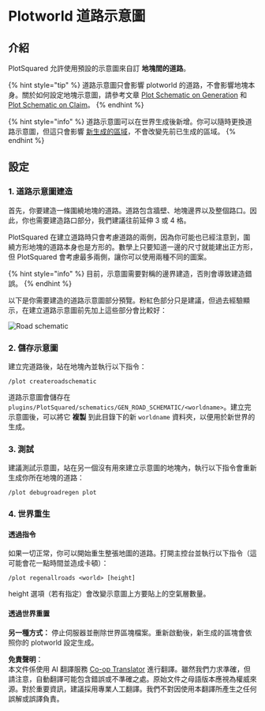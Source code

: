 <!--
CO_OP_TRANSLATOR_METADATA:
{
  "original_hash": "bed3c5daa5ee621b48c6d6b92a4b8af4",
  "translation_date": "2025-05-13T04:06:50+00:00",
  "source_file": "plotsquared/schematics/road-schematic.md",
  "language_code": "tw"
}
-->
# Plotworld 道路示意圖

## 介紹

PlotSquared 允許使用預設的示意圖來自訂 **地塊間的道路**。

{% hint style="tip" %}
道路示意圖只會影響 plotworld 的道路，不會影響地塊本身。關於如何設定地塊示意圖，請參考文章 [Plot Schematic on Generation](../schematics/schematic-generation.md) 和 [Plot Schematic on Claim](../schematics/schematic-on-claim.md)。
{% endhint %}

{% hint style="info" %}
道路示意圖可以在世界生成後新增。你可以隨時更換道路示意圖，但這只會影響 [新生成的區域](../../../../plotsquared/schematics)，不會改變先前已生成的區域。
{% endhint %}

## 設定

### 1. 道路示意圖建造

首先，你要建造一條圍繞地塊的道路。道路包含牆壁、地塊邊界以及整個路口。因此，你也需要建造路口部分，我們建議往前延伸 3 或 4 格。

PlotSquared 在建立道路時只會考慮道路的兩側，因為你可能也已經注意到，圍繞方形地塊的道路本身也是方形的。數學上只要知道一邊的尺寸就能建出正方形，但 PlotSquared 會考慮最多兩側，讓你可以使用兩種不同的圖案。

{% hint style="info" %}
目前，示意圖需要對稱的邊界建造，否則會導致建造錯誤。
{% endhint %}

以下是你需要建造的道路示意圖部分預覽。粉紅色部分只是建議，但過去經驗顯示，在建立道路示意圖前先加上這些部分會比較好：

![Road schematic](https://i.imgur.com/ISPEJPC.png)

### 2. 儲存示意圖

建立完道路後，站在地塊內並執行以下指令：

`/plot createroadschematic`

道路示意圖會儲存在 `plugins/PlotSquared/schematics/GEN_ROAD_SCHEMATIC/<worldname>`。建立完示意圖後，可以將它 **複製** 到此目錄下的新 `worldname` 資料夾，以便用於新世界的生成。

### 3. 測試

建議測試示意圖，站在另一個沒有用來建立示意圖的地塊內，執行以下指令會重新生成你所在地塊的道路：

`/plot debugroadregen plot`

### 4. 世界重生

#### 透過指令

如果一切正常，你可以開始重生整張地圖的道路。打開主控台並執行以下指令（這可能會花一點時間並造成卡頓）：

`/plot regenallroads <world> [height]`

height 選項（若有指定）會改變示意圖上方要貼上的空氣層數量。

#### 透過世界重置

**另一種方式：** 停止伺服器並刪除世界區塊檔案。重新啟動後，新生成的區塊會依照你的 plotworld 設定生成。

**免責聲明**：  
本文件係使用 AI 翻譯服務 [Co-op Translator](https://github.com/Azure/co-op-translator) 進行翻譯。雖然我們力求準確，但請注意，自動翻譯可能包含錯誤或不準確之處。原始文件之母語版本應視為權威來源。對於重要資訊，建議採用專業人工翻譯。我們不對因使用本翻譯所產生之任何誤解或誤譯負責。